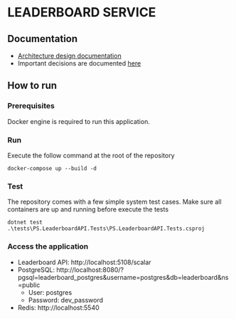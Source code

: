 # LEADERBOARD SERVICE

## Documentation
- [Architecture design documentation](./docs/architecture/design.md)
- Important decisions are documented [here](./docs/architecture//adr/)

## How to run

### Prerequisites
Docker engine is required to run this application.

### Run
Execute the follow command at the root of the repository

```
docker-compose up --build -d
```

### Test
The repository comes with a few simple system test cases. Make sure all containers are up and running before execute the tests

```
dotnet test .\tests\PS.LeaderboardAPI.Tests\PS.LeaderboardAPI.Tests.csproj
```

### Access the application
- Leaderboard API: http://localhost:5108/scalar
- PostgreSQL: http://localhost:8080/?pgsql=leaderboard_postgres&username=postgres&db=leaderboard&ns=public
    - User: postgres
    - Password: dev_password
-  Redis: http://localhost:5540